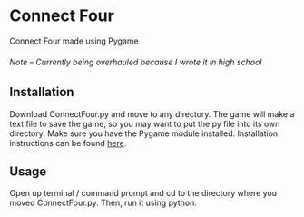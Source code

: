 # Connect Four
Connect Four made using Pygame
###### Note – Currently being overhauled because I wrote it in high school

## Installation
Download ConnectFour.py and move to any directory. The game will make a text file to save the game, so you may want to put the py file into its own directory.
Make sure you have the Pygame module installed. Installation instructions can be found [here](https://www.pygame.org/wiki/GettingStarted).
 
## Usage
Open up terminal / command prompt and cd to the directory where you moved ConnectFour.py. Then, run it using python.
